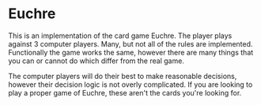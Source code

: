 Euchre
======

This is an implementation of the card game Euchre. The player plays against 3 computer players. Many, but not all of the rules are implemented. Functionally the game works the same, however there are many things that you can or cannot do which differ from the real game.

The computer players will do their best to make reasonable decisions, however their decision logic is not overly complicated. If you are looking to play a proper game of Euchre, these aren't the cards you're looking for.
